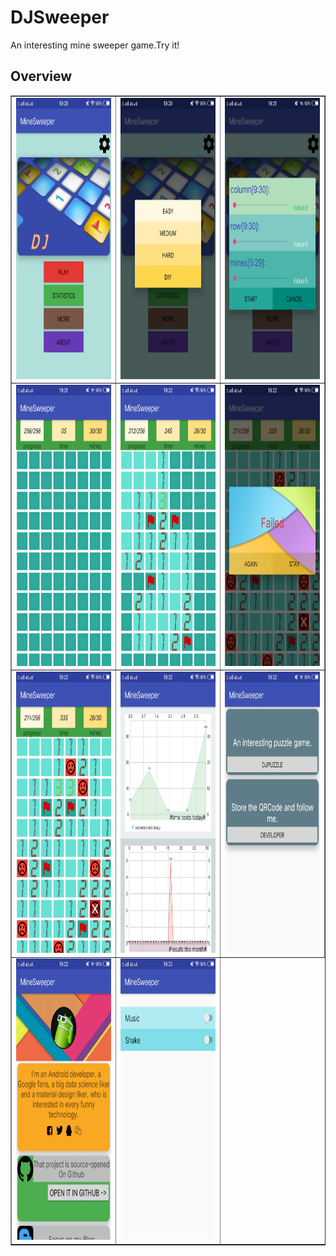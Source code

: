 # DJSweeper
An interesting mine sweeper game.Try it!
## Overview
<table border="1">
<tr>
<td><img src="https://github.com/An-DJ/DJSweeper/raw/master/overview/minesweeper1.jpg " width=250 height=450></td>
<td><img src="https://github.com/An-DJ/DJSweeper/raw/master/overview/minesweeper2.jpg " width=250 height=450></td>
<td><img src="https://github.com/An-DJ/DJSweeper/raw/master/overview/minesweeper3.jpg " width=250 height=450></td>
</tr>
<tr>
<td><img src="https://github.com/An-DJ/DJSweeper/raw/master/overview/minesweeper4.jpg " width=250 height=450></td>
<td><img src="https://github.com/An-DJ/DJSweeper/raw/master/overview/minesweeper5.jpg " width=250 height=450></td>
<td><img src="https://github.com/An-DJ/DJSweeper/raw/master/overview/minesweeper6.jpg " width=250 height=450></td>
</tr>
<tr>
<td><img src="https://github.com/An-DJ/DJSweeper/raw/master/overview/minesweeper7.jpg " width=250 height=450></td>
<td><img src="https://github.com/An-DJ/DJSweeper/raw/master/overview/minesweeper8.jpg " width=250 height=450></td>
<td><img src="https://github.com/An-DJ/DJSweeper/raw/master/overview/minesweeper9.jpg " width=250 height=450></td>
</tr>
<tr>
<td><img src="https://github.com/An-DJ/DJSweeper/raw/master/overview/minesweeper10.jpg " width=250 height=450></td>
<td><img src="https://github.com/An-DJ/DJSweeper/raw/master/overview/minesweeper11.jpg " width=250 height=450></td>
</tr>
</table>

<!-- <figure class="third">
    <img src="https://github.com/An-DJ/DJSweeper/raw/master/overview/minesweeper1.jpg " width=250 height=450>
    <img src="https://github.com/An-DJ/DJSweeper/raw/master/overview/minesweeper2.jpg " width=250 height=450>
    <img src="https://github.com/An-DJ/DJSweeper/raw/master/overview/minesweeper3.jpg " width=250 height=450>
    <img src="https://github.com/An-DJ/DJSweeper/raw/master/overview/minesweeper4.jpg " width=250 height=450>
</figure>
<figure class="third">
    <img src="https://github.com/An-DJ/DJSweeper/raw/master/overview/minesweeper5.jpg " width=250 height=450>
    <img src="https://github.com/An-DJ/DJSweeper/raw/master/overview/minesweeper6.jpg " width=250 height=450>
    <img src="https://github.com/An-DJ/DJSweeper/raw/master/overview/minesweeper7.jpg " width=250 height=450>
    <img src="https://github.com/An-DJ/DJSweeper/raw/master/overview/minesweeper8.jpg " width=250 height=450>
</figure>
<figure class="third">
    <img src="https://github.com/An-DJ/DJSweeper/raw/master/overview/minesweeper9.jpg " width=250 height=450>
    <img src="https://github.com/An-DJ/DJSweeper/raw/master/overview/minesweeper10.jpg " width=250 height=450>
    <img src="https://github.com/An-DJ/DJSweeper/raw/master/overview/minesweeper11.jpg " width=250 height=450>
</figure> -->
